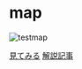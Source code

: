 # map

![testmap](https://user-images.githubusercontent.com/1715217/125866575-f0ae33c4-da05-4f9d-9907-51346eb75fce.jpg)

[見てみる](https://code4fukui.github.io/map/)
[解説記事](https://fukuno.jig.jp/3277)


